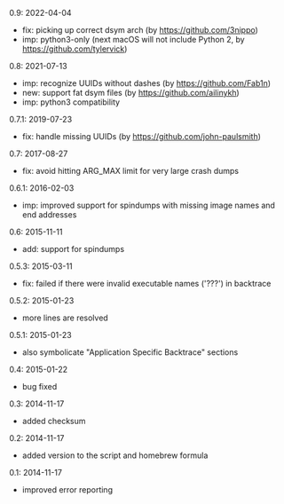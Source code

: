 0.9: 2022-04-04
- fix: picking up correct dsym arch (by https://github.com/3nippo)
- imp: python3-only (next macOS will not include Python 2, by https://github.com/tylervick)

0.8: 2021-07-13
- imp: recognize UUIDs without dashes (by https://github.com/Fab1n)
- new: support fat dsym files (by https://github.com/ailinykh)
- imp: python3 compatibility

0.7.1: 2019-07-23
- fix: handle missing UUIDs (by https://github.com/john-paulsmith)

0.7: 2017-08-27
- fix: avoid hitting ARG_MAX limit for very large crash dumps

0.6.1: 2016-02-03
- imp: improved support for spindumps with missing image names and end addresses

0.6: 2015-11-11
- add: support for spindumps

0.5.3: 2015-03-11
- fix: failed if there were invalid executable names ('???') in backtrace

0.5.2: 2015-01-23
- more lines are resolved

0.5.1: 2015-01-23
- also symbolicate "Application Specific Backtrace" sections

0.4: 2015-01-22
- bug fixed

0.3: 2014-11-17
- added checksum

0.2: 2014-11-17
- added version to the script and homebrew formula

0.1: 2014-11-17
- improved error reporting

